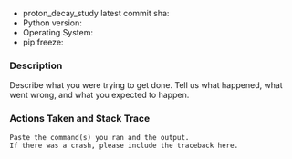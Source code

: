 * proton_decay_study latest commit sha:
* Python version:
* Operating System:
* pip freeze:

### Description

Describe what you were trying to get done.
Tell us what happened, what went wrong, and what you expected to happen.

### Actions Taken and Stack Trace

```
Paste the command(s) you ran and the output.
If there was a crash, please include the traceback here.

```
